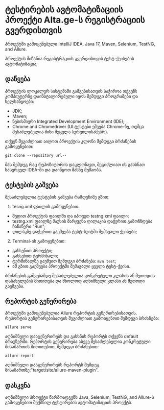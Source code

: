 # ტესტირების ავტომატიზაციის პროექტი Alta.ge-ს რეგისტრაციის გვერდისთვის
პროექტში გამოყენებული IntelliJ IDEA, Java 17, Maven, Selenium, TestNG, and Allure.

პროექტის მიზანია რეგისტრაციის გვერდისთვის ტესტ-ქეისების ავტომატიზაცია;

## დაწყება
პროექტის ლოკალურ სისტემაში გაშვებისათვის საჭიროა თქვენს კომპიუტერზე დაინსტალირებული იყოს შემდეგი პროგრამები და ხელსაწყოები:

* JDK;
* Maven;
* ნებისმიერი Integrated Development Environment (IDE);
* Chrome and Chromedriver (UI ტესტები ეშვება Chrome-ზე, თუმცა შესაძლებელია მისი შეცვლა სურვილისამებრ).

თქვენ შეგიძლიათ აიღოთ პროექტის კლონი შემდეგი ბრძანების გამოყენებით:

`git clone --repository url--`

მას შემდეგ რაც რეპოზიტორის დაკლონავთ, შეგიძლიათ ის გახსნათ სასურველ IDEA-ში და დაიწყოთ მასზე მუშაობა.

## ტესტების გაშვება
შესაძლებელია ტესტების გაშვება რამდენიმე გზით:

1. tesng.xml ფაილის გამოყენებით.
- შედით პროექტის ფაილში და იპოვეთ testng.xml  ფაილი;
- testng.xml ფაილზე მაუსის მარჯვენა ღილაკის დაჭერით გამოჩნდება ჩანაწერი "Run";
- ღილაკზე დაჭერით გაეშვება ტესტ-სუიტში შემავალი ქეისები;

2. Terminal-ის გამოყენებით:
- გახსენით პროექტი;
- გახსენით ტერმინალი;
- ტერმინალზე გაუშვით შემდეგი ბრძანება: `mvn test`;
- ამ გზით გაეშვება პროექტში შემავალი ყველა ტესტ-ქეისი.

ბრძანების გაშვებამდე შესაძლებელია კონკრეტული კლასის ან მეთოდის დასახელების მითითება და მხოლოდ აღნიშნული კლასი ან მეთოდი გაეშვება.

## რეპორტის გენერირება
პროექტში გამოყენებულია Allure რეპორტის გენერირებისათვის. რეპორტის გენერირებისათვის შეგიძლიათ გამოიყენოთ შემდეგი ბრძანება:

`allure serve`

აღნიშნული დააგენერირებს და გახსნის რეპორტს თქვენს default ბრაუზერში. რეპორტის გენერირება ასევე შესაძლებელია კონკრეტული მისამართის მითითებით, შემდეგი ბრძანებით:

`allure report`

აღნიშნული დააგენერირებს რეპორტს შემდეგ მისამართზე:"target/site/allure-maven-plugin".

## დასკვნა
აღნიშნული პროექტი წარმოადგენს Java, Selenium, TestNG, and Allure-ს გამოყენებით შექმნილ ტესტირების ავტომატიზაციის პროექტს.
